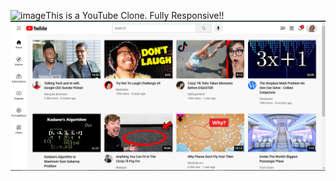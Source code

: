 ![image](https://github.com/user-attachments/assets/8b6d3b4a-1d52-47f8-bb39-1c605936dcb3)This is a YouTube Clone. Fully Responsive!!
![image alt](https://github.com/BlenB-dev/youtube.com/blob/main/Screenshot%202025-03-05%20145615.png?raw=true)




